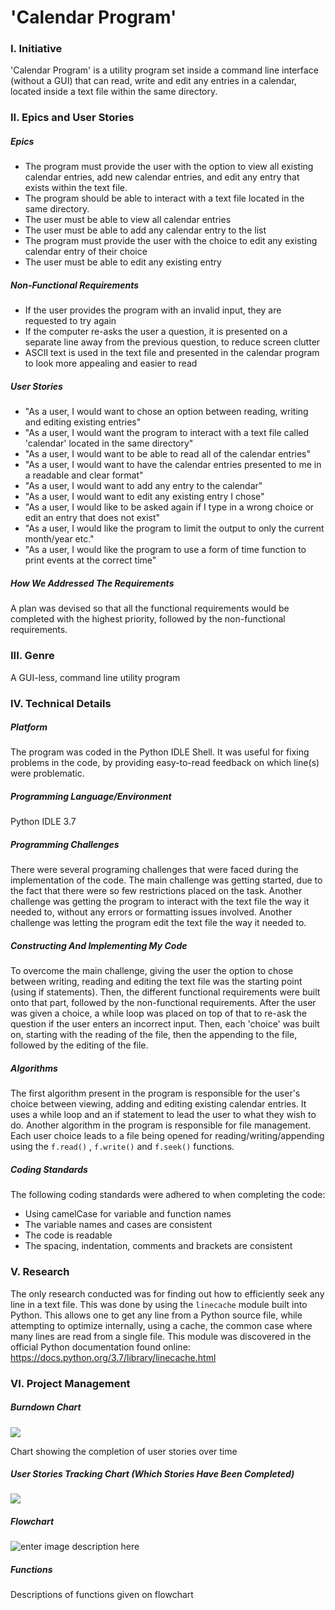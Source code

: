 # 'Calendar Program'

### I. Initiative

'Calendar Program' is a utility program set inside a command line interface (without a GUI) that can read, write and edit any entries in a calendar, located inside a text file within the same directory.

### II. Epics and User Stories

##### Epics

 - The program must provide the user with the option to view all existing calendar entries, add new calendar entries, and edit any entry that exists within the text file.
 - The program should be able to interact with a text file located in the same directory.
 - The user must be able to view all calendar entries 
 - The user must be able to add any calendar entry to the list
 - The program must provide the user with the choice to edit any existing calendar entry of their choice
 - The user must be able to edit any existing entry

##### Non-Functional Requirements

 - If the user provides the program with an invalid input, they are requested to try again
 - If the computer re-asks the user a question, it is presented on a separate line away from the previous question, to reduce screen clutter
 - ASCII text is used in the text file and presented in the calendar program to look more appealing and easier to read

##### User Stories

 - "As a user, I would want to chose an option between reading, writing and editing existing entries"
 - "As a user, I would want the program to interact with a text file called 'calendar' located in the same directory"
 - "As a user, I would want to be able to read all of the calendar entries"
 - "As a user, I would want to have the calendar entries presented to me in a readable and clear format"
 - "As a user, I would want to add any entry to the calendar"
 - "As a user, I would want to edit any existing entry I chose"
 - "As a user, I would like to be asked again if I type in a wrong choice or edit an entry that does not exist"
 - "As a user, I would like the program to limit the output to only the current month/year etc."
 - "As a user, I would like the program to use a form of time function to print events at the correct time"

##### How We Addressed The Requirements

A plan was devised so that all the functional requirements would be completed with the highest priority, followed by the non-functional requirements.

### III. Genre

A GUI-less, command line utility program

### IV. Technical Details

##### Platform

The program was coded in the Python IDLE Shell. It was useful for fixing problems in the code, by providing   easy-to-read feedback on which line(s) were problematic.

##### Programming Language/Environment

Python IDLE 3.7

##### Programming Challenges

There were several programing challenges that were faced during the implementation of the code. The main challenge was getting started, due to the fact that there were so few restrictions placed on the task. Another challenge was getting the program to interact with the text file the way it needed to, without any errors or formatting issues involved. Another challenge was letting the program edit the text file the way it needed to.
 
##### Constructing And Implementing My Code

To overcome the main challenge, giving the user the option to chose between writing, reading and editing the text file was the starting point (using if statements). Then, the different functional requirements were built onto that part, followed by the non-functional requirements. After the user was given a choice, a while loop was placed on top of that to re-ask the question if the user enters an incorrect input. Then, each 'choice' was built on, starting with the reading of the file, then the appending to the file, followed by the editing of the file.

##### Algorithms

The first algorithm present in the program is responsible for the user's choice between viewing, adding and editing existing calendar entries. It uses a while loop and an if statement to lead the user to what they wish to do.
Another algorithm in the program is responsible for file management. Each user choice leads to a file being opened for reading/writing/appending using the `f.read()` , `f.write()` and `f.seek()` functions.
 
##### Coding Standards 
The following coding standards were adhered to when completing the code:

-   Using camelCase for variable and function names
-   The variable names and cases are consistent
-   The code is readable
-   The spacing, indentation, comments and brackets are consistent

### V. Research

The only research conducted was for finding out how to efficiently seek any line in a text file. This was done by using the `linecache` module built into Python. This allows one to get any line from a Python source file, while attempting to optimize internally, using a cache, the common case where many lines are read from a single file.
This module was discovered in the official Python documentation found online: https://docs.python.org/3.7/library/linecache.html

### VI. Project Management

##### Burndown Chart

![](https://i.imgur.com/sasXhWB.jpg)

Chart showing the completion of user stories over time

##### User Stories Tracking Chart (Which Stories Have Been Completed)

![](https://i.imgur.com/9vpVP0p.jpg)

##### Flowchart

![enter image description here](https://i.imgur.com/l7wfmDO.jpg)

##### Functions

Descriptions of functions given on flowchart
